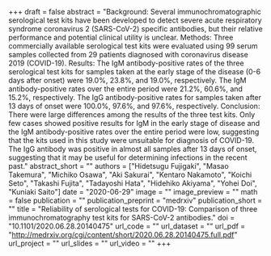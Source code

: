 +++
draft = false
abstract = "Background: Several immunochromatographic serological test kits have been developed to detect severe acute respiratory syndrome coronavirus 2 (SARS-CoV-2) specific antibodies, but their relative performance and potential clinical utility is unclear. Methods: Three commercially available serological test kits were evaluated using 99 serum samples collected from 29 patients diagnosed with coronavirus disease 2019 (COVID-19). Results: The IgM antibody-positive rates of the three serological test kits for samples taken at the early stage of the disease (0-6 days after onset) were 19.0%, 23.8%, and 19.0%, respectively. The IgM antibody-positive rates over the entire period were 21.2%, 60.6%, and 15.2%, respectively. The IgG antibody-positive rates for samples taken after 13 days of onset were 100.0%, 97.6%, and 97.6%, respectively. Conclusion: There were large differences among the results of the three test kits. Only few cases showed positive results for IgM in the early stage of disease and the IgM antibody-positive rates over the entire period were low, suggesting that the kits used in this study were unsuitable for diagnosis of COVID-19. The IgG antibody was positive in almost all samples after 13 days of onset, suggesting that it may be useful for determining infections in the recent past."
abstract_short = ""
authors = ["Hidetsugu Fujigaki", "Masao Takemura", "Michiko Osawa", "Aki Sakurai", "Kentaro Nakamoto", "Koichi Seto", "Takashi Fujita", "Tadayoshi Hata", "Hidehiko Akiyama", "Yohei Doi", "Kuniaki Saito"]
date = "2020-06-29"
image = ""
image_preview = ""
math = false
publication = ""
publication_preprint = "medrxiv"
publication_short = ""
title = "Reliability of serological tests for COVID-19: Comparison of three immunochromatography test kits for SARS-CoV-2 antibodies."
doi = "10.1101/2020.06.28.20140475"
url_code = ""
url_dataset = ""
url_pdf = "http://medrxiv.org/cgi/content/short/2020.06.28.20140475.full.pdf"
url_project = ""
url_slides = ""
url_video = ""
+++